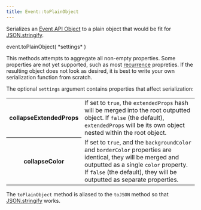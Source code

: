 ```yaml
---
title: Event::toPlainObject
---
```


Serializes an [Event API Object](event-object) to a plain object that would be fit for [JSON.stringify].

<div class='spec' markdown='1'>
event.toPlainObject( *settings* )
</div>

This methods attempts to aggregate all non-empty properties. Some properties are not yet supported, such as most [recurrence](recurring-events) propreties. If the resulting object does not look as desired, it is best to write your own serialization function from scratch.

The optional `settings` argument contains properties that affect serialization:

<table>

<tr>
<th>collapseExtendedProps</th>
<td>If set to <code>true</code>, the <code>extendedProps</code> hash will be merged into the root outputted object. If <code>false</code> (the default), <code>extendedProps</code> will be its own object nested within the root object.</td>
</tr>

<tr>
<th>collapseColor</th>
<td>If set to <code>true</code>, and the <code>backgroundColor</code> and <code>borderColor</code> properties are identical, they will be merged and outputted as a single <code>color</code> property. If <code>false</code> (the default), they will be outputted as separate properties.</td>
</tr>

</table>

The `toPlainObject` method is aliased to the `toJSON` method so that [JSON.stringify] works.


[JSON.stringify]: https://developer.mozilla.org/en-US/docs/Web/JavaScript/Reference/Global_Objects/JSON/stringify
